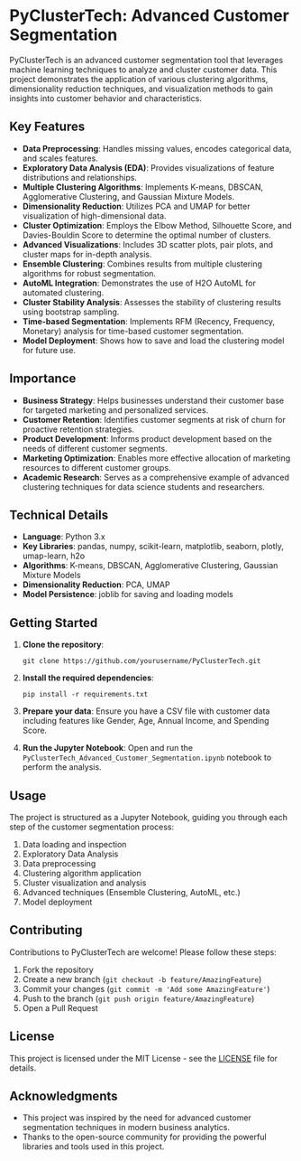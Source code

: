 # PyClusterTech: Advanced Customer Segmentation

PyClusterTech is an advanced customer segmentation tool that leverages machine learning techniques to analyze and cluster customer data. This project demonstrates the application of various clustering algorithms, dimensionality reduction techniques, and visualization methods to gain insights into customer behavior and characteristics.

## Key Features

- **Data Preprocessing**: Handles missing values, encodes categorical data, and scales features.
- **Exploratory Data Analysis (EDA)**: Provides visualizations of feature distributions and relationships.
- **Multiple Clustering Algorithms**: Implements K-means, DBSCAN, Agglomerative Clustering, and Gaussian Mixture Models.
- **Dimensionality Reduction**: Utilizes PCA and UMAP for better visualization of high-dimensional data.
- **Cluster Optimization**: Employs the Elbow Method, Silhouette Score, and Davies-Bouldin Score to determine the optimal number of clusters.
- **Advanced Visualizations**: Includes 3D scatter plots, pair plots, and cluster maps for in-depth analysis.
- **Ensemble Clustering**: Combines results from multiple clustering algorithms for robust segmentation.
- **AutoML Integration**: Demonstrates the use of H2O AutoML for automated clustering.
- **Cluster Stability Analysis**: Assesses the stability of clustering results using bootstrap sampling.
- **Time-based Segmentation**: Implements RFM (Recency, Frequency, Monetary) analysis for time-based customer segmentation.
- **Model Deployment**: Shows how to save and load the clustering model for future use.

## Importance

- **Business Strategy**: Helps businesses understand their customer base for targeted marketing and personalized services.
- **Customer Retention**: Identifies customer segments at risk of churn for proactive retention strategies.
- **Product Development**: Informs product development based on the needs of different customer segments.
- **Marketing Optimization**: Enables more effective allocation of marketing resources to different customer groups.
- **Academic Research**: Serves as a comprehensive example of advanced clustering techniques for data science students and researchers.

## Technical Details

- **Language**: Python 3.x
- **Key Libraries**: pandas, numpy, scikit-learn, matplotlib, seaborn, plotly, umap-learn, h2o
- **Algorithms**: K-means, DBSCAN, Agglomerative Clustering, Gaussian Mixture Models
- **Dimensionality Reduction**: PCA, UMAP
- **Model Persistence**: joblib for saving and loading models

## Getting Started

1. **Clone the repository**:
   ```
   git clone https://github.com/yourusername/PyClusterTech.git
   ```

2. **Install the required dependencies**:
   ```
   pip install -r requirements.txt
   ```

3. **Prepare your data**:
   Ensure you have a CSV file with customer data including features like Gender, Age, Annual Income, and Spending Score.

4. **Run the Jupyter Notebook**:
   Open and run the `PyClusterTech_Advanced_Customer_Segmentation.ipynb` notebook to perform the analysis.

## Usage

The project is structured as a Jupyter Notebook, guiding you through each step of the customer segmentation process:

1. Data loading and inspection
2. Exploratory Data Analysis
3. Data preprocessing
4. Clustering algorithm application
5. Cluster visualization and analysis
6. Advanced techniques (Ensemble Clustering, AutoML, etc.)
7. Model deployment

## Contributing

Contributions to PyClusterTech are welcome! Please follow these steps:

1. Fork the repository
2. Create a new branch (`git checkout -b feature/AmazingFeature`)
3. Commit your changes (`git commit -m 'Add some AmazingFeature'`)
4. Push to the branch (`git push origin feature/AmazingFeature`)
5. Open a Pull Request

## License

This project is licensed under the MIT License - see the [LICENSE](LICENSE) file for details.

## Acknowledgments

- This project was inspired by the need for advanced customer segmentation techniques in modern business analytics.
- Thanks to the open-source community for providing the powerful libraries and tools used in this project.
